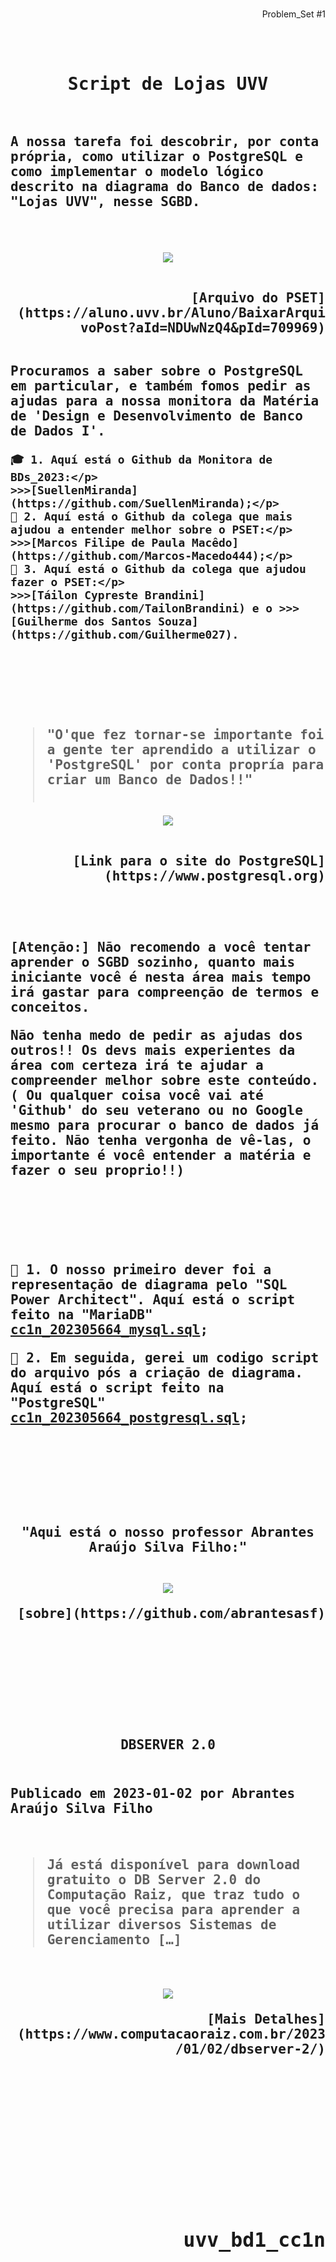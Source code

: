<br>
 <div align="end"><p strong>Problem_Set #1<br></p></div>
<br><br><samp>
 <div strong align="center"><h1>Script de Lojas UVV</h1></div>
<br>
<h2>A nossa tarefa foi descobrir, por conta própria, como utilizar o PostgreSQL e como implementar o modelo lógico descrito na diagrama do Banco de dados: "Lojas UVV", nesse SGBD.<br><br>
<br>

<p align="center">
<img src="https://media.discordapp.net/attachments/712134235854733404/1112421601510703204/5F3D5129-4FA1-4A23-82B6-75E8632422DF.png?width=775&height=499"></p>
<br>
 <div strong align="end">[Arquivo do PSET](https://aluno.uvv.br/Aluno/BaixarArquivoPost?aId=NDUwNzQ4&pId=709969)</div>
 <br>

Procuramos a saber sobre o PostgreSQL em particular, e também fomos pedir as ajudas para a nossa monitora da Matéria de 'Design e Desenvolvimento de Banco de Dados I'. 
<br>
	
	🎓 1. Aquí está o Github da Monitora de BDs_2023:</p> 
	>>>[SuellenMiranda](https://github.com/SuellenMiranda);</p>
	👑 2. Aquí está o Github da colega que mais ajudou a entender melhor sobre o PSET:</p> 
	>>>[Marcos Filipe de Paula Macêdo](https://github.com/Marcos-Macedo444);</p>
	🔰 3. Aquí está o Github da colega que ajudou fazer o PSET:</p> 
	>>>[Táilon Cypreste Brandini](https://github.com/TailonBrandini) e o >>>[Guilherme dos Santos Souza](https://github.com/Guilherme027).
<br><br>
<br><br>

>"O'que fez tornar-se importante foi a gente ter aprendido a utilizar o 'PostgreSQL' por conta propría para criar um Banco de Dados!!"<br><br>


<p align="center">
<img src="https://www.timescale.com/blog/content/images/2023/03/PostgreSQL-Developer-Perspective-commitfest--1-.png"></p>
 <br>
 <div strong align="end">[Link para o site do PostgreSQL](https://www.postgresql.org)</div>

 <br><br>

	
[Atenção:] Não recomendo a você tentar aprender o SGBD sozinho, quanto mais iniciante você é nesta área mais tempo irá gastar para compreenção de termos e conceitos. 

Não tenha medo de pedir as ajudas dos outros!! Os devs mais experientes da área com certeza irá te ajudar a compreender melhor sobre este conteúdo. ( Ou qualquer coisa você vai até 'Github' do seu veterano ou no Google mesmo para procurar o banco de dados já feito. Não tenha vergonha de vê-las, o importante é você entender a matéria e fazer o seu proprio!!)


<br>

 <br><br>
 
🐬 1. O nosso primeiro dever foi a representação de diagrama pelo "SQL Power Architect". 
  Aquí está o script feito na "MariaDB" [cc1n_202305664_mysql.sql](https://github.com/nomenome-cmd/uvv_bd1_cc1n/blob/main/pset/pset1/script/cc1n_202305664_mysql.sql);</p>
🐘 2. Em seguida, gerei um codigo script do arquivo pós a criação de diagrama.           
  Aquí está o script feito na "PostgreSQL" [cc1n_202305664_postgresql.sql](https://github.com/nomenome-cmd/uvv_bd1_cc1n/blob/main/pset/pset1/script/cc1n_202305664_postgresql.sql);
</p>

<br><br>

<br><br>

 <div align="center">"Aqui está o nosso professor Abrantes Araújo Silva Filho:"</div>
<br>
	
<p align="center">
<img src="https://github.com/nomenome-cmd/uvv_bd1_cc1n/assets/116921226/ebad47f6-8785-471f-b19f-f08f203ad544"></p>

<div strong align="end">[sobre](https://github.com/abrantesasf)</div>

<br><br><br><br><br><br>

<div strong align="center">DBSERVER 2.0</div></h2>
<h2 strong><p align="left"><br>
 Publicado em 2023-01-02 por Abrantes Araújo Silva Filho</p><br>
	
>Já está disponível para download gratuito o DB Server 2.0 do Computação Raiz, que traz tudo o que você precisa para aprender a utilizar diversos Sistemas de Gerenciamento […]

<br>
<p align="center">
<img src="https://www.computacaoraiz.com.br/wp-content/uploads/2023/01/dbserver2_print1-1536x864.png"></p>

 <div align="right">
 [Mais Detalhes](https://www.computacaoraiz.com.br/2023/01/02/dbserver-2/)
 </div>

<br><br><br>
	
<br><br>
	
<br><br>
	

</samp>

<div align="end"><h2><strong>uvv_bd1_cc1n</strong></h2></div>
<br><br>
<br><br><br>
